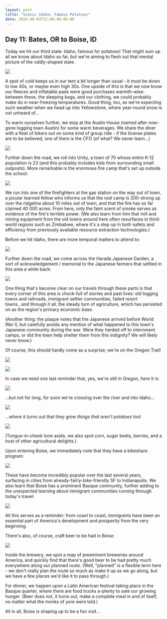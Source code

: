 ```yaml
---
layout: post
title: "Scenic Idaho: Famous Potatoes"
date: 2016-09-03T22:00:00-06:00
---
```


## Day 11: Bates, OR to Boise, ID

Today we hit our third state: Idaho, famous for potatoes!  That might sum up all we know about Idaho so far, but we're aiming to flesh out that mental picture of the oddly-shaped state.

![](https://lh3.googleusercontent.com/rXfewBwzhtfVoEBWP4ypqjgqFMdHilITwuqukSJXCqcmNOo0r6Jcp0PwoPxVjIagpLFiGZ76DEypGc2t5qs3SoSTMcSrgzobgQaPOFquWLlOYiGR3M-lV1-ec1K3gOMZDR7-pV0zhRewLTwA64UNCWW-IlDsJCC2bk6eF_JaEheFKjROHi8oy0q3GChsubYXfIAdRNj0_WsNXCoVQd8z3UvJBbpUU6ZlQiyEZybepGf8GWmZdBbS--W0JuLuYGgF6NFmLAMgiqmKdjBNzvaqfPNqzsCSRqmxJ3vAiHL_qaCAqlW7Ptf7b2_vzvhS2x9dJR1ANgWYqj9BqWngI7cIjdnyUSpE4OzXdWwOc9plelJGMglzY5q2DKhRREfD8FiJ_5acxeVnBf3y6CS2bKgh7eEOJsbDOe44L0KvG0NDm_Rffx0ibPeIQlqSsQjyvtgPsLupjchvzHiOyVNeocIgGaX3nmTwORAwpqaVSJ-mXttfQqMqiul_jjvo16ybtIPrFI6uvLHKKV4oVcdoz3QDHTTYgnL73lYz2CB5KXSh7GgfuhCxXT5N8Kr1ZeiJEANDmKyR9zqmtjU-pDfgY9b78CC_ncyds7LDlgylaBEU7aW2=w1336-h755-no)

A spot of cold keeps us in our tent a bit longer than usual - it must be down to low 40s, or maybe even high 30s.  One upside of this is that we now know our fleeces and inflatable pads were good purchases warmth-wise: between these, the sleeping bags, and our clothing, we could probably make do in near-freezing temperatures.  Good thing, too, as we're expecting such weather when we head up into Yellowstone, where year-round snow is not unheard of...

To warm ourselves further, we stop at the Austin House (named after now-gone logging town Austin) for some warm beverages.  We share the diner with a fleet of bikers out on some kind of group ride - if the license plates are to be believed, one of them is the CFO (of what?  We never learn...)

![](https://lh3.googleusercontent.com/Oek1ZRnOLg2XTHi5E80tsLU1VZid88cC_nUQ91uzjC2SGHP4mLWVWtZwyFXuqnTTqUznwFzGgJyKWC9q3unw6MhB2rdV9pt9jaHLJc_Tk_kYdixbl0j3PI2R6gFe6FD6Q6_Z9pTRibT2v5bC3tS_GhT247XF9eo55JtoEfB5MKAqOXLAjIhWw7Y_kx0Jq1ndYFwRwEorZ7gXcdWki3zTz2jMjWALJ82LWn5w5gb3TmTqXErCOsmlq1IU_lvZxCEYWwqdN3rtNvYW-6As66VedPSf2CkM_XZ46xzK8EuHfTTUYarWBLIvnLa19MITgVUSNtj6KLpldwHKkU7SfN7KsnNdFZIMHeMgRaLxSCddpPfYhQwrqlt5KjZyX1MCKj_eR4SOOFjuWbYaf3AUKYtQQ7rdiKBoyaIu55RAVE0v2NbnnDpoBut2XeNnfTVv6AzOHbJUmvCk-DiM6a5OUCNTb7cllvUTVJ0p6ZG9iWQAEP9exg_xLib7BCYBDkgevpe2BmpBLp1mcfDdpXQyhuX58hEvP-vqh16UEJ1Nq9ePZHajgDJ2MwptN-J8bze9QWllQovPFReDhu-ld8Pq2iesXePRB_Nf7zc5lZxdqqMZygRN=w1336-h755-no)

Further down the road, we roll into Unity, a town of 70 whose entire K-12 population is 23 (and this probably includes kids from surrounding small outposts).  More remarkable is the enormous fire camp that's set up outside the school:

![](https://lh3.googleusercontent.com/QNRVUKc0ORs5ArSKZYuUSoEE_U1-XlP6qHsIOQsAIPvyGgq3zykzJqufJnCe5lSJDIdHkHTMXfBE776rEOlSPcw3BDg8DkxnPvkTcwST-N_ho3qIWvJ5jkmJN6zOLx4eMKMwgW9hCzH3ogchAOBROvXtfVa7jJ2QY2IVKWVEYG2i0nAcn8kvmbV08X7VUHSyPu8hNcpofHzuNIjmwD4md-9uEgpYaaKhPKn_-IXqBx2k-QOHjvaTFR2KfzZAfpLdHwVmFjc0jQ2h5OFjx7Wdfr2MwK6MSvMQf6HAn5hL-KqDzujpOQSsHlzy5BjLkQcWfCGwT0xzs4DLVmZrRocc_KQ3PoV7MyUR23paa8l21qxmdoHtm1Pn8w90ZNwS3ypXN97M2lKVGBO2lHEszYo1o-CXoryLzSdX8W9Ud4LkE9tSH1jzjVErl17SKD93IXw2wecAXtsK1EZNKnROdcAaLxbl2RojZhBKa1VMx0PC6UxwuhTtIr_RpYiejDpFXh1PYQndLdm0zVXQ8jpqZqlp6JGWqM_t8Q_4OFMFQebNP95W8XuGsLGeGaABl5mwwn207SUEp1k_Z8pEc1knaWTgPWDATzDLcl5No3aE44P2wYsF=w1336-h755-no)

We run into one of the firefighters at the gas station on the way out of town, a jocular learned fellow who informs us that the *real* camp is 200-strong up over the ridgeline about 10 miles out of town, and that the fire has so far claimed 40 000 acres.  From here, only the faint scent of smoke serves as evidence of the fire's terrible power.  (We also learn from him that mill and mining equipment from the old towns around here often resurfaces in third-world regions such as Zimbabwe, where it's a step up in both safety and efficiency from previously available resource extraction technologies.)

Before we hit Idaho, there are more temporal matters to attend to:

![](https://lh3.googleusercontent.com/3VllSwgMv_Xv_1iuKo6T2Au4d55z4mkj5cc6CKuFmM1s7C2Ys-kNWr1ZhBr5wdm_vY3A_Y_1dCpInynEYum86-G0SDVllVADjFrcSX_h9N0zB17-KY5uELh_tOJPXusB_8xctqzmnmIxYFqcq4vxgLWyrzkdIdwIYMgQxu1jgvCCugTEHE2F1YxI_gwWgOAwcN7MrtrVgoqkCBG-LcmZhljN_JlACs8YzBQbJwtSMSxr14WGwykzRYTGYTAZYpDlriSXkjvoYdO_VskGrezAW49XIHLxZVFXlSYEOpn1jkLUuYjZjt8UCaIykq4n6uOPuIiMiBAy8irTLNIOMv1Q_O7NH-8QgdMZeJ5Feu0IgPYXDUZdwpQcOsKtqXiWLL7VIBBtvNug3TH0Vgl4eZsRoqL2wsPeFRW8w0TB1fLyVr4-r1lFc1Folll9wtf0JRRF0n8cPVF5q570uMGYIWLa3BPA1aFOcZEbA0IXr8Tw9ZyVqmQeeWpaWiJeuUo1e3jele8cy1_kvZktW3xaEiDYPODALfEgrxhQPAMN1yuZZJAfLUqU7Q56XaGcbLbI5bbREL9m1VEBWYvwcVPoZOZ5v3N-R7frsW4X20PNtU7eBnxh=w1336-h755-no)

Further down the road, we come across the Harada Japanese Garden, a sort of acknowledgement / memorial to the Japanese farmers that settled in this area a while back:

![](https://lh3.googleusercontent.com/IQF0A8gUVh0MYOh8B3q3t3_AMqJXfq8Qa9xGMeUBjsK8OA25nhAYhmnov-RaYl71KqYwcomWP5pqmT3_LwDeYyJIcSx0RjPTOKpkcAlbdN7N2912EYa9qbgV4AWTddK29oUanYNPbIMwvEhmbIWK8FleHrSj81VqwToE6dWj5mG1e_139m2jOokuUPw9a8awVi6meqqRDgWdyp5_ubPtkb3A8ERiFbmWiCduBpTi-2AxTStTKI25DT5TDMhjOuqBabaMijCYZRIOTIn2iJk061kI7XWBpAlJveAx4PShzi238Z5s-OexCymgWrabLwDNd0TjesO0DJo1wg3f7bBB9EHnitlUPJOZbdNdV0j8l0uN2Ew5hiiPMOM7kjzj-WjK1B3DYljll8jfP_tGnER5kGXAZTe3xeBrKMuRWgJPlbmWM3qBTkSoqLdVwXbqXtSz8yU75oLaCO4aqAZteQWw5BX_lMZ0vuIe1jc5KiUK5IF_K1_Kc-FHdLQFZIkrbaAJ3wxlEham8OcPmRq5m5ovZl2gcMjCPfoRex3QoFcUTNiuj4DWShMAHAYSqF0s8WJkKzv2yNuPfdfnpfK2d3DDEgkDIVtf3HQtGi0esmMcOps=w1336-h755-no)

One thing that's become clear on our travels through these parts is that every corner of this area is chock-full of stories and past lives: old logging towns and railroads, immigrant settler communities, failed resort towns...and through it all, the steady turn of agriculture, which has persisted on as the region's primary economic base.

(Another thing: the plaque notes that the Japanese arrived before World War II, but carefully avoids any mention of what happened to this town's Japanese community during the war.  Were they herded off to internment camps, or did the town help shelter them from this indignity?  We will likely never know.)

Of course, this should hardly come as a surprise; we're on the Oregon Trail!

![](https://lh3.googleusercontent.com/m1KILXo3ZKT8yFTcENsZmyH_0JuPCQJe_HItDKZ9ltCjcrIO9kVyOI9uvxAKrx0FrS5yLnCU3wZ6pSgVVN5j8mC-QAEuKUr7fOhZ_JB1IV9Oz-nUjAFWuYGS8tWIUwqYO6Ok4U3u5rdOkt886fM5GxOGOxDuEbfjysr4KrvaFSVzMWiX1ILc4WqGg4PN3krneZwT4q2ixsIOp60zgXq-RSuLv71-7axjq4AGflz-LD4EqjljA1i8pMSJGQ93Cqxv1NIlGBEZs2Sa_dc_p11bcidGq5Qyp2jjXNNB8UeUsCUgMzShsQxcD4HlF5rh4mpZ-DqI5MuNWeAWy1U1amJGaFNQ0ES812s6GPU8k5UI2hjeqjrF9lVEgBS9wrSE9UzuZA87GHcVxe8yhqP_-ZKPeqQB7s5MSu3NcpT4j_Vlz5Qa8BvMwTjsX28c2Vr9QOKI-orO4U-pl9ccrTBmYWMjcnbv6qJZFlKhQ8VrZt5FRUPlnObMFXHl2lTpxxOmFv6QE7KWO94MvKpHjYz0vio-05obV_8vf7QUbW7QvDScc2Knaxp4GjnKV9-RSX8SJnZCK3vmY2eX97X4i4qXoEr4EHjTsPRz7MOyHKSzb93stHs=w1336-h755-no)

![](https://lh3.googleusercontent.com/i_un-gIvFzVoaZZQvUdZ9Y3wWXMp4oOM3Vbc_lYReXNU9La7MqaXnzl15EOCZNesahOkkSWRf979s6M-nHD9Uzv6a4n8HwN1xVYjKIAuDzdg6R340gj1DU3dMnAIpY9DC1cagoLNa1V5Kj60iY-3lpirskosuVihuNcUYC0fzS3MMiX_1HGyOH8HbyefwPwKWqZ3lMNSJ0kHJVRWNj7lGWW3eBqxlb8r0_E0D9o4n94W-isVNzEuAUb0Vty-01DXLsWXIl0x1f75P9WiPQWoIlV5h7xZCgQZyDuRIR9GdxbUKY8I-ZOJmVCfTtoV4jdyn_J3UGubxuZoZ3FZJjT0pmzrJ7K2gbl3_qPPWPG_O-A4GPQEDJqarRO-cu7ETPDZIS-U60KvxdoMPIsNt84j9M0VQCuzKqa2S6iQNvmjp8kbwOdWydcaREzE7VveUMxwuG1Tjts14BP4uS1fz_eIYTonk0INnGYUV9td7fl7hBMRv831Hx9bAD_VYyJeOuw8FedsAzkptskSVKS4g4SLICxqcNvBHPDNf9MnNS0CyExfKMsBU5St8xx34VZWHcvlXAunjBdZuag_rXxVRvJuRlhyZZ74dxemVgELFMzeoVfF=w427-h755-no)

In case we need one last reminder that, yes, we're still in Oregon, here it is:

![](https://lh3.googleusercontent.com/RUjFTb1rAKdC8TSTylmhzzDvQvD4CsdyGDPGF5GMojFCTMxdyO7OdNnYIfEM-mzG4gW-94_I6wKO9KsqarAVQiA5LJF-pjwNTNpkj4mnmO3sxr449W0BGgPJK5YuX11idKISnrP7dJZDjBk5gmY9_tJPMxHrSx1xSl4lvgHf3Yj3VP6VFm2eP-7mMPVhs2p0by8AxIxY2eqOMMUvoe1A4ldAG6reFT5Ie2aOWKpDuru534XK1QCTYrJu-1ngPMiKYyyRMjbl-B3WGvYfiiL8qC7Qy0NKSYEW9mrnZpDHaGJslR9GM155x9iEAG6m82o3HZG5WqYjyJ5XsYXqfsbJ15M9N8IuHSU9-rnujxmRYc-AwTrhWK153t8FPUQsSm7RraE0hHZnqVxytueWVdStgScuaV7eRRkwDdS1Q0IsUk7hbH9aeg8Go9BMLdgvyG3Aee29y21BUO6fz8hyuKX72lhnmDcRhoA1AZ0XEuRC6nNGeeD31FrJ2YKXMT6Ae8htAS7Wgy7IBvI8HifKStkjP5kk8AnHkl58Uej4V_82mqYorFyoXAEXm301OcDXe74GZfB0lxF5L52Rt97w3B9RF2RK0qUtjNUCfL-9r1lkMh2q=w427-h755-no)

...but not for long, for soon we're crossing over the river and into Idaho...

![](https://lh3.googleusercontent.com/sGQGCtTgvB1I2a-k4UqJtK8EagEkyWDVWVD6JAyTAmjBX1pYxht5Ixe8CEqe5UtNZJnyaSkrk0rjcC9GNngwFIKi4xO9QRJjJsdKEY2ktjHk5cijZxJHaSFX1vzSc3RXIrLYn6f-fxJVBPE3d2INfA7kkxOVQ-P-sH23SdfCFbmMNFkih-pAZkTooL6CMo6SYkEl3grwJ0vao_03HW0ydZ4uEvJejpQDsHkvfLvP__aUOpMs7rv9uoNKsCRfKS1tAXW51MMOI7KInub25uW2W_LsznYEo6xKmVBe2_v2JkDy1jIYo-RhxyiVk1F_g4PEePRNLA3MTvkDlFZxI7LTHltZMjLULG6EEDQCFjTCOw5TwO3Q1SJCdbWejFyWh5pHiD4Q1QHjFpji3QOM0Xw71S1aPOYquOwvhcryIqjGTJPJ_nlSIOD8ndzqHGc37xRuyNOdLSveTdg_LXqe-97hOqf2S340tIjD1SuRaalQJHAkwgnx-8VsmYWCg3Uoix4lnhZe3xgx5K8gl5Y2OXxrVuZP3NTc5OGevk5uwj2gNtZqTAPs1SxDAB2_iMFo5IPUo7EIKoenXvzFo1uYZNpLyqqv-byXg_Q57fbQjTgjJfuF=w1343-h755-no)

...where it turns out that they grow *things that aren't potatoes* too!

![](https://lh3.googleusercontent.com/sfqGEcyEdW-Fh6LH82sbgQ10oNSzzjZYkDYQ8q4Fgzh7WulC_7ZRRxdevnKN6LBYVMDs9A6Mm2-HClXwqYq7F2SRpTUwEub5y6kybumfiHLIkNhu3zJ2AdbRjldwsummKfwdWWl-i8r8cUY3GIqGNziJIBRixmVuFqbUu7y1NwYYStvbP37S7HerG9DzvQm9l_lRyo0-qPcGgaabSCu_ZOrq5HdoRC7p-oVXhRqu0--Y6CsAi2qEaj7kq1h0F_tmS6Ci-8HsN1-NR4wm-ksrrgb6iN6S6cyZ9LRaBLePyZoBSSUQvGtXnNriXfzbt9pmixGTSvv8P5gSax8zw1fXxJVnPfuXNSo7XoRZFAq8jGr3AxzOTaqUhSFF5KJ5FhfBdH3ozNc53rGbman24H05T3PrmqnSYbjIVwZJJ9WKpjQcrM-EOp2kSNB3IIGrhIA5NNSVE8BKerq7sbLbUA2OLQV4tUZnQouYoAO-IiyTitX80VFTbUP8ZMp621-4jxG-UOPLhY9ntd-sQuy05YsWIAgt8SyoGlgkPlhHhE60HT_fCrt9Oyrj6UvtiR1dAJPBysE892xRBIF5UpuUvsu3Hf8iPLVhg7C8g_XUNo0dTrCp=w1336-h755-no)

(Tongue-in-cheek tone aside, we also spot corn, sugar beets, berries, and a host of other agricultural delights.)

Upon entering Boise, we immediately note that they have a bikeshare program:

![](https://lh3.googleusercontent.com/Stfq7tkTglMzvhSFzoyQ2IuzClRA7kuFzQ1QG-vdtyRo8eW9Y4u-aF_Y0YyaIg8PXqJLpFeQAqgwnuSq_Uk1Nn-LwQpb5rYSnbYNs3OW5GtuxMg-2J_abclBAcmsFOq-HjZFFmeQuJdf8kqd06Sng6vn0ihBsYtM1dSYQ8Kw9Xr5WnscghBX-4Ac0k-PcNV9eaomf3JA17LKdlcAGUTu3Ef-rhub3g9vTEZyKpjQag-NlvnKeqfpi3kU8xShWYaYJ0TslAHGsuulDmnmDXrLVRiy5RViElqaaeIAMMtMpEM39g38xlBe7TNtgFiVF1p2ZYf2cGA6_moisUHAmTOJWjL8cWui_ZzK-LNgfrmLLmA9HiHEOIvNqEzIgy2XaG4Oa6zFkWB6FKCoTdCFHCWdecXSYX682yQvRNiTstNJIQSnfMR9biLNHeUZdYzI0LUD9mTZr-Quyzi9jAMl_xE0TIzMVOmOppmqSqn_yJcDYv4jK6GfW_jdF6abei0lMRcjiOttldZ76y-Ev9WifSjilNLrvcuBzyBD_6WN7IUk_T_LYyHDNnQyY23uWYNsG9eiaDU1Xrj-PH7FnQwPtRdnvE7jDzSbLmez6qTrLWZoIGyC=w427-h755-no)

These have become incredibly popular over the last several years, surfacing in cities from already-fairly-bike-friendly SF to Indianapolis.  We also learn that Boise has a prominent Basque community, further adding to the unexpected learning about immigrant communities running through today's travel:

![](https://lh3.googleusercontent.com/21MTFMBn0xU7lOKYk8o66trFsXAzEdfUNLkQdbm7WJsBNirI3dhPtMMK2szBFRT9InJxFffAhLM8PWyNtZprRnKYZ8stO0gcqVGrNngw4D0GJZ8UIBqq7uF7dx4cienuI1dAy578lNKwQDnedAkZX0DbBzDVEJG5H12wB-CHBDrYWZOnUEnhPmI-Z20p6dMW_FJ6RfqD7J5HnO378X1gBTGFrQteJkpXitGchffbNsW0Sg97ESt6PariDfVkeg36hfEj816Gqnj0G_Wi-sc8OvNplI035dN6FHUilDjtAr8KTnhztspE5AE6RBJAn-g9e-d1IoJa5_w6X1H7OOtd0r32vWm64yVN3TAQuzdtgRkY1U0DNdi_W60jr0Vakh6-zMDtF7cfoELdrvR-rTJS6laGMORlzKC-vaGHbJ4t6wl7HyNaiYTva94v7eNPnHySP0sOKWlsFYNDiGgR4CZhlxyRZeatMqmde9QJfFp1uy3XLgG9q2Q6ndUKtxGzY03nKWMFP7QI68Xz2eAjsCea8olJq8vDr6Htpv2BR8RvidGl9YpUAEU4oeslj1diRMt59vfmxl6UlcCCtpj4F_e0AGPVeZwmtZ1sv1o8ze_9nSk=w427-h755-no)

All this serves as a reminder: from coast to coast, immigrants have been an essential part of America's development and prosperity from the very beginning.

There's also, of course, craft beer to be had in Boise:

![](https://lh3.googleusercontent.com/aOYn_gv-NnuTOpIynXm7ZfUwNyZgeSaKuRBzTDKgYHBkqKxaMGb4lTOgkup8JVyDuf_RVxVMmK7bQGXY8S5xKvKSmDAe6g9jtOQrWQh0x3Qq4Ywx2okHoRefQ9DTaeytRb7BRC99viR6jVb-3vWr8jakpaP09Uj0RQoxlJaBdEoFqGk90n7OENgqZcc-g_099bCqpBdN65DOKglVYSYO0WHm_Z3S_01w5nARKDXn7cQ4u8gTd5OYZcRrrUKv3Ovymm2tA-HWm5PdbgTHY3kol5t4O9Ho4crPT7iiSbkcE5AUnhimrNyAPfcU9X68H21AZ2pV74D7bmx5wc6aQluZoYWmO0rjzw5O8vs8rmTfEGk8Zo9lGQbXCs1JvgQNCQTqnUoCBbcestqqder7id1bG1vSW3lHv-KozlxXwTipDt1LRFlULA9bZveNMG2InEtVtakdl50Mwzh9cCiPTEOEkDENJaddBDFXqdCBIq65Yux_xH9nXjgZ0MjRyZjVh1ras8DavJ3r41Mcm3IjQHBvwOq08-GWo5gSqNEjsv-qmEQ5XzMY6IzRSLuUQudHj-0NWfT6Ae8cdb_ziljwRqGomp1N-Y9-FRNjnCoB22bg3iMm=w1336-h755-no)

Inside the brewery, we spot a map of preeminent breweries around America, and quickly find that there's good beer to be had pretty much everywhere along our planned route.  (Well, "planned" is a flexible term here - we don't really plan the route so much as make it up as we go along, but we have a few places we'd like it to pass through.)

For dinner, we happen upon a Latin American festival taking place in the Basque quarter, where there are food trucks a-plenty to sate our growing hunger.  (Beer does not, it turns out, make a complete meal in and of itself, no matter what the monks of yore were told.)

All in all, Boise is shaping up to be a fun visit...

